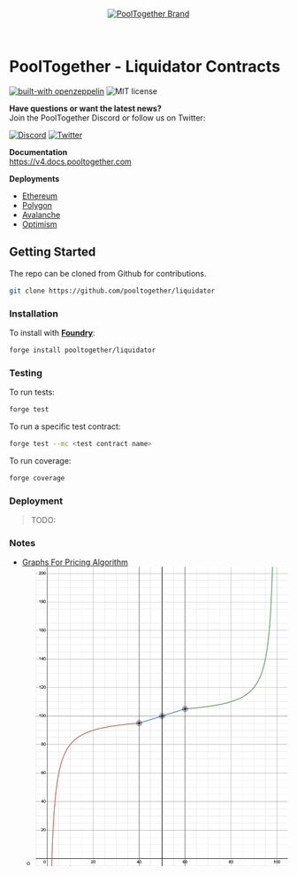<p align="center">
  <a href="https://github.com/pooltogether/pooltogether--brand-assets">
    <img src="https://github.com/pooltogether/pooltogether--brand-assets/blob/977e03604c49c63314450b5d432fe57d34747c66/logo/pooltogether-logo--purple-gradient.png?raw=true" alt="PoolTogether Brand" style="max-width:100%;" width="400">
  </a>
</p>

<br />

# PoolTogether - Liquidator Contracts

[![built-with openzeppelin](https://img.shields.io/badge/built%20with-OpenZeppelin-3677FF)](https://docs.openzeppelin.com/)
![MIT license](https://img.shields.io/badge/license-MIT-blue)

<strong>Have questions or want the latest news?</strong>
<br/>Join the PoolTogether Discord or follow us on Twitter:

[![Discord](https://badgen.net/badge/icon/discord?icon=discord&label)](https://pooltogether.com/discord)
[![Twitter](https://badgen.net/badge/icon/twitter?icon=twitter&label)](https://twitter.com/PoolTogether_)

**Documentation**<br>
https://v4.docs.pooltogether.com

**Deployments**<br>

- [Ethereum](https://v4.docs.pooltogether.com/protocol/deployments/mainnet#mainnet)
- [Polygon](https://v4.docs.pooltogether.com/protocol/deployments/mainnet#polygon)
- [Avalanche](https://v4.docs.pooltogether.com/protocol/deployments/mainnet#avalanche)
- [Optimism](https://v4.docs.pooltogether.com/protocol/deployments/mainnet/#optimism)

## Getting Started

The repo can be cloned from Github for contributions.

```sh
git clone https://github.com/pooltogether/liquidator
```

### Installation

To install with [**Foundry**](https://github.com/gakonst/foundry):

```sh
forge install pooltogether/liquidator
```

### Testing

To run tests:

```sh
forge test
```

To run a specific test contract:

```sh
forge test --mc <test contract name>
```

To run coverage:

```sh
forge coverage
```

### Deployment

> TODO:

### Notes

- [Graphs For Pricing Algorithm](https://www.desmos.com/calculator/27cmpemihc)
  - ![Basic Pricing Algorithm Graph](./exchange-rate-curve.png)